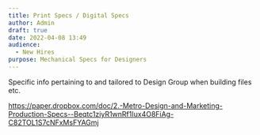 ```yaml
---
title: Print Specs / Digital Specs
author: Admin
draft: true
date: 2022-04-08 13:49
audience:
  - New Hires
purpose: Mechanical Specs for Designers
---
```

Specific info pertaining to and tailored to Design Group when building files etc.

<https://paper.dropbox.com/doc/2.-Metro-Design-and-Marketing-Production-Specs--Beqtc1ziyR1wnRf1Iux4O8FiAg-C82TOL1S7cNFxMsFYAGmj>